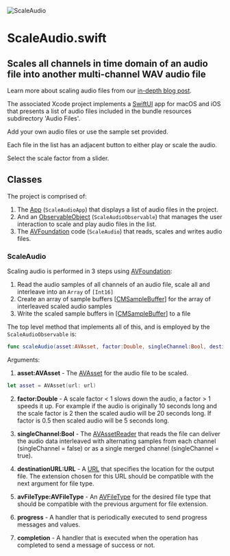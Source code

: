![ScaleAudio](http://www.limit-point.com/assets/images/ScaleAudio.jpg)
# ScaleAudio.swift
## Scales all channels in time domain of an audio file into another multi-channel WAV audio file

Learn more about scaling audio files from our [in-depth blog post](https://www.limit-point.com/blog/2022/scale-audio).

The associated Xcode project implements a [SwiftUI] app for macOS and iOS that presents a list of audio files included in the bundle resources subdirectory 'Audio Files'.

Add your own audio files or use the sample set provided. 

Each file in the list has an adjacent button to either play or scale the audio.

Select the scale factor from a slider.

## Classes

The project is comprised of:

1. The [App] (`ScaleAudioApp`) that displays a list of audio files in the project.
2. And an [ObservableObject] (`ScaleAudioObservable`) that manages the user interaction to scale and play audio files in the list.
3. The [AVFoundation] code (`ScaleAudio`) that reads, scales and writes audio files.

### ScaleAudio

Scaling audio is performed in 3 steps using [AVFoundation]:

1. Read the audio samples of all channels of an audio file, scale all and interleave into an `Array` of `[Int16]`
2. Create an array of sample buffers [[CMSampleBuffer]] for the array of interleaved scaled audio samples
3. Write the scaled sample buffers in [[CMSampleBuffer]] to a file

The top level method that implements all of this, and is employed by the `ScaleAudioObservable` is: 

```swift
func scaleAudio(asset:AVAsset, factor:Double, singleChannel:Bool, destinationURL:URL, avFileType:AVFileType, progress: @escaping (Float, String) -> (), completion: @escaping (Bool, String?) -> ())
```
Arguments:

1. **asset:AVAsset** - The [AVAsset] for the audio file to be scaled.

```swift
let asset = AVAsset(url: url)
```
2. **factor:Double** - A scale factor < 1 slows down the audio, a factor > 1 speeds it up. For example if the audio is originally 10 seconds long and the scale factor is 2 then the scaled audio will be 20 seconds long. If factor is 0.5 then scaled audio will be 5 seconds long. 

3. **singleChannel:Bool** - The [AVAssetReader] that reads the file can deliver the audio data interleaved with alternating samples from each channel (singleChannel = false) or as a single merged channel (singleChannel = true). 

4. **destinationURL:URL** - A [URL] that specifies the location for the output file. The extension chosen for this URL should be compatible with the next argument for file type. 

5. **avFileType:AVFileType** - An [AVFileType] for the desired file type that should be compatible with the previous argument for file extension.

6. **progress** - A handler that is periodically executed to send progress messages and values.

7. **completion** - A handler that is executed when the operation has completed to send a message of success or not.


[App]: https://developer.apple.com/documentation/swiftui/app
[ObservableObject]: https://developer.apple.com/documentation/combine/observableobject
[AVFoundation]: https://developer.apple.com/documentation/avfoundation/
[SwiftUI]: https://developer.apple.com/tutorials/swiftui
[CMSampleBuffer]: https://developer.apple.com/documentation/coremedia/cmsamplebuffer
[AVAsset]: https://developer.apple.com/documentation/avfoundation/avasset
[AVAssetReader]: https://developer.apple.com/documentation/avfoundation/AVAssetReader
[AVFileType]: https://developer.apple.com/documentation/avfoundation/avfiletype
[URL]: https://developer.apple.com/documentation/foundation/url

